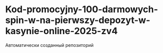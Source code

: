 # Kod-promocyjny-100-darmowych-spin-w-na-pierwszy-depozyt-w-kasynie-online-2025-zv4
Автоматически созданный репозиторий
